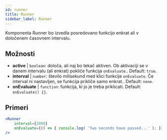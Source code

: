 ```yaml
---
id: runner 
title: Runner
sidebar_label: Runner
---
```


Komponenta Runner bo izvedla posredovano funkcijo enkrat ali v določenem časovnem intervalu.

## Možnosti

* __active__ | `boolean`: določa, ali naj bo tekač aktiven. Ob aktivaciji se v danem intervalu (ali enkrat) pokliče funkcija `onEvaluate`.. Default: `true`.
* __interval__ | `number`: število milisekund med klici funkcije `onEvaluate`. Če interval ni nastavljen, se funkcija prikliče samo enkrat.. Default: `none`.
* __onEvaluate__ | `function`: funkcija, ki jo je treba priklicati. Default: `onEvaluate() {}`.


## Primeri

```jsx live
<Runner
    interval={2000}
    onEvaluate={() => { console.log( 'Two seconds have passed...' ); }}
/>
```



